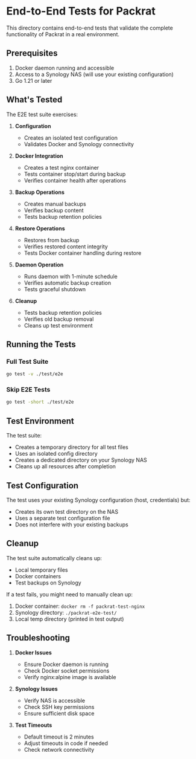 # End-to-End Tests for Packrat

This directory contains end-to-end tests that validate the complete functionality of Packrat in a real environment.

## Prerequisites

1. Docker daemon running and accessible
2. Access to a Synology NAS (will use your existing configuration)
3. Go 1.21 or later

## What's Tested

The E2E test suite exercises:

1. **Configuration**
   - Creates an isolated test configuration
   - Validates Docker and Synology connectivity

2. **Docker Integration**
   - Creates a test nginx container
   - Tests container stop/start during backup
   - Verifies container health after operations

3. **Backup Operations**
   - Creates manual backups
   - Verifies backup content
   - Tests backup retention policies

4. **Restore Operations**
   - Restores from backup
   - Verifies restored content integrity
   - Tests Docker container handling during restore

5. **Daemon Operation**
   - Runs daemon with 1-minute schedule
   - Verifies automatic backup creation
   - Tests graceful shutdown

6. **Cleanup**
   - Tests backup retention policies
   - Verifies old backup removal
   - Cleans up test environment

## Running the Tests

### Full Test Suite

```bash
go test -v ./test/e2e
```

### Skip E2E Tests

```bash
go test -short ./test/e2e
```

## Test Environment

The test suite:
- Creates a temporary directory for all test files
- Uses an isolated config directory
- Creates a dedicated directory on your Synology NAS
- Cleans up all resources after completion

## Test Configuration

The test uses your existing Synology configuration (host, credentials) but:
- Creates its own test directory on the NAS
- Uses a separate test configuration file
- Does not interfere with your existing backups

## Cleanup

The test suite automatically cleans up:
- Local temporary files
- Docker containers
- Test backups on Synology

If a test fails, you might need to manually clean up:
1. Docker container: `docker rm -f packrat-test-nginx`
2. Synology directory: `./packrat-e2e-test/`
3. Local temp directory (printed in test output)

## Troubleshooting

1. **Docker Issues**
   - Ensure Docker daemon is running
   - Check Docker socket permissions
   - Verify nginx:alpine image is available

2. **Synology Issues**
   - Verify NAS is accessible
   - Check SSH key permissions
   - Ensure sufficient disk space

3. **Test Timeouts**
   - Default timeout is 2 minutes
   - Adjust timeouts in code if needed
   - Check network connectivity 